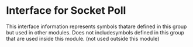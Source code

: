 
# Interface for Socket Poll
This interface information represents symbols thatare defined in this group but used in other modules.  Does not includesymbols defined in this group that are used inside this module.
(not used outside this module)
